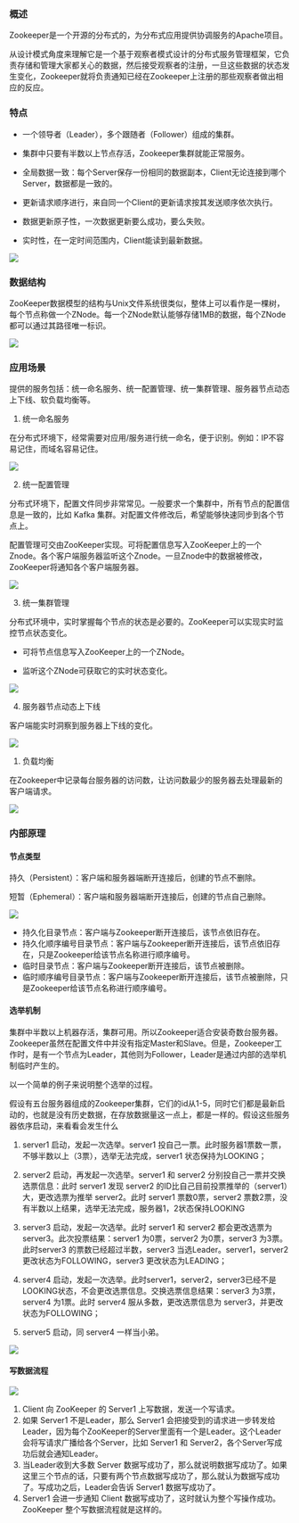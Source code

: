 ### 概述

Zookeeper是一个开源的分布式的，为分布式应用提供协调服务的Apache项目。

从设计模式角度来理解它是一个基于观察者模式设计的分布式服务管理框架，它负责存储和管理大家都关心的数据，然后接受观察者的注册，一旦这些数据的状态发生变化，Zookeeper就将负责通知已经在Zookeeper上注册的那些观察者做出相应的反应。

### 特点

- 一个领导者（Leader），多个跟随者（Follower）组成的集群。

- 集群中只要有半数以上节点存活，Zookeeper集群就能正常服务。

- 全局数据一致：每个Server保存一份相同的数据副本，Client无论连接到哪个Server，数据都是一致的。

- 更新请求顺序进行，来自同一个Client的更新请求按其发送顺序依次执行。

- 数据更新原子性，一次数据更新要么成功，要么失败。

- 实时性，在一定时间范围内，Client能读到最新数据。

![](../images/202103_1/1.png)

### 数据结构

ZooKeeper数据模型的结构与Unix文件系统很类似，整体上可以看作是一棵树，每个节点称做一个ZNode。每一个ZNode默认能够存储1MB的数据，每个ZNode都可以通过其路径唯一标识。

![](../images/202103_1/2.png)

### 应用场景

提供的服务包括：统一命名服务、统一配置管理、统一集群管理、服务器节点动态上下线、软负载均衡等。

1. 统一命名服务

在分布式环境下，经常需要对应用/服务进行统一命名，便于识别。例如：IP不容易记住，而域名容易记住。

![](../images/202103_1/3.png)

2. 统一配置管理

分布式环境下，配置文件同步非常常见。一般要求一个集群中，所有节点的配置信息是一致的，比如 Kafka 集群。对配置文件修改后，希望能够快速同步到各个节点上。

配置管理可交由ZooKeeper实现。可将配置信息写入ZooKeeper上的一个Znode。各个客户端服务器监听这个Znode。一旦Znode中的数据被修改，ZooKeeper将通知各个客户端服务器。

![](../images/202103_1/4.png)

3. 统一集群管理

分布式环境中，实时掌握每个节点的状态是必要的。ZooKeeper可以实现实时监控节点状态变化。

- 可将节点信息写入ZooKeeper上的一个ZNode。

- 监听这个ZNode可获取它的实时状态变化。

![](../images/202103_1/5.png)

4. 服务器节点动态上下线

客户端能实时洞察到服务器上下线的变化。

![](../images/202103_1/6.png)



1. 负载均衡

在Zookeeper中记录每台服务器的访问数，让访问数最少的服务器去处理最新的客户端请求。

![](../images/202103_1/7.png)

### 内部原理

#### 节点类型

持久（Persistent）：客户端和服务器端断开连接后，创建的节点不删除。

短暂（Ephemeral）：客户端和服务器端断开连接后，创建的节点自己删除。

![](../images/202103_1/8.png)

- 持久化目录节点：客户端与Zookeeper断开连接后，该节点依旧存在。
- 持久化顺序编号目录节点：客户端与Zookeeper断开连接后，该节点依旧存在，只是Zookeeper给该节点名称进行顺序编号。
- 临时目录节点：客户端与Zookeeper断开连接后，该节点被删除。
- 临时顺序编号目录节点：客户端与Zookeeper断开连接后，该节点被删除，只是Zookeeper给该节点名称进行顺序编号。

#### 选举机制

集群中半数以上机器存活，集群可用。所以Zookeeper适合安装奇数台服务器。Zookeeper虽然在配置文件中并没有指定Master和Slave。但是，Zookeeper工作时，是有一个节点为Leader，其他则为Follower，Leader是通过内部的选举机制临时产生的。

以一个简单的例子来说明整个选举的过程。

假设有五台服务器组成的Zookeeper集群，它们的id从1-5，同时它们都是最新启动的，也就是没有历史数据，在存放数据量这一点上，都是一样的。假设这些服务器依序启动，来看看会发生什么

1. server1 启动，发起一次选举。server1 投自己一票。此时服务器1票数一票，不够半数以上（3票），选举无法完成，server1 状态保持为LOOKING；

2. server2 启动，再发起一次选举。server1 和 server2 分别投自己一票并交换选票信息：此时 server1 发现 server2 的ID比自己目前投票推举的（server1）大，更改选票为推举 server2。此时 server1 票数0票，server2 票数2票，没有半数以上结果，选举无法完成，服务器1，2状态保持LOOKING

3. server3 启动，发起一次选举。此时 server1 和 server2 都会更改选票为 server3。此次投票结果：server1 为0票，server2 为0票，server3 为3票。此时server3 的票数已经超过半数，server3 当选Leader。server1，server2 更改状态为FOLLOWING，server3 更改状态为LEADING；

4. server4 启动，发起一次选举。此时server1，server2，server3已经不是LOOKING状态，不会更改选票信息。交换选票信息结果：server3 为3票，server4 为1票。此时 server4 服从多数，更改选票信息为 server3，并更改状态为FOLLOWING；

5. server5 启动，同 server4 一样当小弟。

![](../images/202103_1/9.png)

#### 写数据流程

![](../images/202103_1/10.png)



1. Client 向 ZooKeeper 的 Server1 上写数据，发送一个写请求。
2. 如果 Server1 不是Leader，那么 Server1 会把接受到的请求进一步转发给Leader，因为每个ZooKeeper的Server里面有一个是Leader。这个Leader 会将写请求广播给各个Server，比如 Server1 和 Server2，各个Server写成功后就会通知Leader。
3. 当Leader收到大多数 Server 数据写成功了，那么就说明数据写成功了。如果这里三个节点的话，只要有两个节点数据写成功了，那么就认为数据写成功了。写成功之后，Leader会告诉 Server1 数据写成功了。
4. Server1 会进一步通知 Client 数据写成功了，这时就认为整个写操作成功。ZooKeeper 整个写数据流程就是这样的。